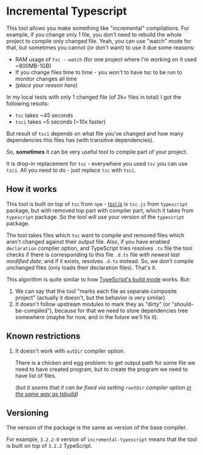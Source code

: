 # Incremental Typescript

This tool allows you make something like "incremental" compilations.
For example, if you change only 1 file, you don't need to rebuild the whole project to compile only changed file.
Yeah, you can use "watch" mode for that, but sometimes you cannot (or don't want) to use it due some reasons:

- RAM usage of `tsc --watch` (for one project where I'm working on it used ~800MB-1GB)
- If you change files time to time - you won't to have tsc to be run to monitor changes all time
- _(place your reason here)_

In my local tests with only 1 changed file (of 2k+ files in total) I got the following results:

- `tsc` takes ~45 seconds
- `tsci` takes ~5 seconds (~10x faster)

But result of `tsci` depends on what file you've changed and how many dependencies this files has (with transitive dependencies).

So, **sometimes** it can be very useful tool to compile part of your project.

It is drop-in replacement for `tsc` - everywhere you used `tsc` you can use `tsci`.
All you need to do - just replace `tsc` with `tsci`.

## How it works

This tool is built on top of `tsc` from `npm` - [tsci.js](./lib/tsci.js) is `tsc.js` from `typescript` package, but with removed top part with compiler part, which it takes from `typescript` package.
So the tool will use your version of the `typescript` package.

The tool takes files which `tsc` want to compile and removed files which aren't changed against their output file.
Also, if you have enabled `declaration` compiler option, and TypeScript tries resolves `.ts` file the tool checks if there is corresponding to this file `.d.ts` file _with newest last modified date_, and if it exists, resolves `.d.ts` instead.
So, we don't compile unchanged files (only loads their declaration files).
That's it.

This algorithm is quite similar to how [TypeScript's build mode](http://www.typescriptlang.org/docs/handbook/project-references.html#build-mode-for-typescript) works. But:

1. We can say that the tool "marks each file as separate composite project" (actually it doesn't, but the behavior is very similar).
1. It doesn't follow upstream modules to mark they as "dirty" (or "should-be-compiled"), because for that we need to store dependencies tree somewhere
  (maybe for now, and in the future we'll fix it).

## Known restrictions

1. It doesn't work with `outDir` compiler option.

    There is a chicken and egg problem: to get output path for some file we need to have created program, but to create the program we need to have list of files.

    _(but it seems that it can be fixed via setting `rootDir` compiler option [in the same way as tsbuild](http://www.typescriptlang.org/docs/handbook/project-references.html#composite))_

## Versioning

The version of the package is the same as version of the base compiler.

For example, `3.2.2-0` version of `incremental-typescript` means that the tool is built on top of `3.2.2` TypeScript.
